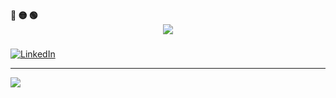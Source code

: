 <div align="left">
  <b><pwn>🔴 🟡 🟢</pwn></b>
</div>



<div align="center">

 
   <div align="center">
  <img src="https://readme-typing-svg.demolab.com/?lines=$+Hey,+:)&font=Fira%20Code&center=true&width=440&height=45&color=09e611&vCenter=true&pause=10&size=22" />
</div>

###


</div>





 [![LinkedIn](https://img.shields.io/badge/LinkedIn-%230077B5.svg?logo=linkedin&logoColor=white)](https://www.linkedin.com/in/sangeeth-m-883a4020a/)






---
[![](https://visitcount.itsvg.in/api?id=sangeeth-606&icon=0&color=0)](https://visitcount.itsvg.in)

<!-- Proudly created with GPRM ( https://gprm.itsvg.in ) -->
